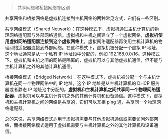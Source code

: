 > 共享网络和桥接网络导区别

共享网络和桥接网络是虚拟机连接到主机网络的两种常见方式，它们有一些区别。

共享网络模式（Shared Network）：在这种模式下，虚拟机通过主机计算机的物理网络适配器与外部网络通信。虚拟机和主机之间建立了一个虚拟网络，**虚拟机使用虚拟网络适配器连接到这个虚拟网络上**，虚拟网络适配器再使用主机计算机的物理网络适配器连接到外部网络。在这种模式下，虚拟机被分配一个虚拟 IP 地址，这个地址通常是从一个私有 IP 地址段中分配的，例如 192.168.0.0/16。这种模式下，虚拟机和主机之间的网络是隔离的，虚拟机可以与其他虚拟机通信，但不能与主机计算机之外的其他计算机通信。

桥接网络模式（Bridged Network）：在这种模式下，虚拟机被分配一个与主机计算机在同一个物理网络中的 IP 地址，这个 IP 地址是从主机计算机的 DHCP 服务器或者静态 IP 地址池中分配的。**虚拟机和主机计算机之间共享同一个物理网络适配器**，虚拟机可以与主机计算机之外的其他计算机和设备通信。这种模式下，虚拟机和主机计算机之间的网络是共享的，它们可以互相 ping 通，共享同一个物理网络适配器。

总的来说，共享网络模式适用于虚拟机需要与其他虚拟机通信或需要访问外部网络，而桥接网络模式适用于虚拟机需要与主机计算机之外的其他计算机和设备通信。